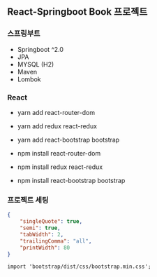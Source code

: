 ## React-Springboot Book 프로젝트

### 스프링부트
- Springboot ^2.0
- JPA
- MYSQL (H2)
- Maven
- Lombok

### React
- yarn add react-router-dom
- yarn add redux react-redux
- yarn add react-bootstrap bootstrap

- npm install react-router-dom
- npm install redux react-redux
- npm install react-bootstrap bootstrap

### 프로젝트 세팅

```json
{
    "singleQuote": true,
    "semi": true,
    "tabWidth": 2,
    "trailingComma": "all",
    "printWidth": 80
}
```

```txt
import 'bootstrap/dist/css/bootstrap.min.css';
```